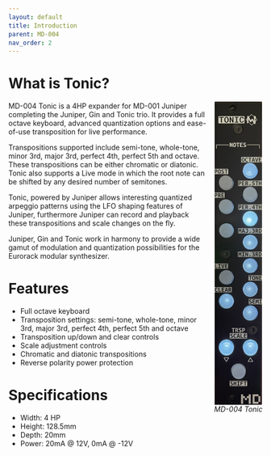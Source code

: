 ```yaml
---
layout: default
title: Introduction
parent: MD-004
nav_order: 2
---
```


# What is Tonic?

<div style="float: right; padding-left: 10px;">
    <div style="display: flex; flex-flow: column; align-items: center; justify-content: center;">
        <img src="/images/md004.jpg" style="height: 600px;" />
        <span style="font-style: italic">MD-004 Tonic</span>
    </div>
</div>


MD-004 Tonic is a 4HP expander for MD-001 Juniper completing the Juniper, Gin and Tonic trio. It provides a full octave keyboard, advanced quantization options and ease-of-use transposition for live performance.

Transpositions supported include semi-tone, whole-tone, minor 3rd, major 3rd, perfect 4th, perfect 5th and octave. These transpositions can be either chromatic or diatonic. Tonic also supports a Live mode in which the root note can be shifted by any desired number of semitones.

Tonic, powered by Juniper allows interesting quantized arpeggio patterns using the LFO shaping features of Juniper, furthermore Juniper can record and playback these transpositions and scale changes on the fly.

Juniper, Gin and Tonic work in harmony to provide a wide gamut of modulation and quantization possibilities for the Eurorack modular synthesizer.

# Features

- Full octave keyboard
- Transposition settings: semi-tone, whole-tone, minor 3rd, major 3rd, perfect 4th, perfect 5th and octave
- Transposition up/down and clear controls
- Scale adjustment controls
- Chromatic and diatonic transpositions
- Reverse polarity power protection

# Specifications

- Width: 4 HP
- Height: 128.5mm
- Depth: 20mm
- Power: 20mA @ 12V, 0mA @ -12V